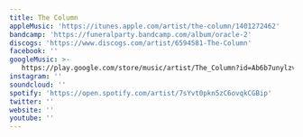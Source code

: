 ```yaml
---
title: The Column
appleMusic: 'https://itunes.apple.com/artist/the-column/1401272462'
bandcamp: 'https://funeralparty.bandcamp.com/album/oracle-2'
discogs: 'https://www.discogs.com/artist/6594581-The-Column'
facebook: ''
googleMusic: >-
   https://play.google.com/store/music/artist/The_Column?id=Ab6b7unylzvpmi7bucqxghhdz2y
instagram: ''
soundcloud: ''
spotify: 'https://open.spotify.com/artist/7sYvt0pkn5zC6ovqkCGBip'
twitter: ''
website: ''
youtube: ''
---
```

